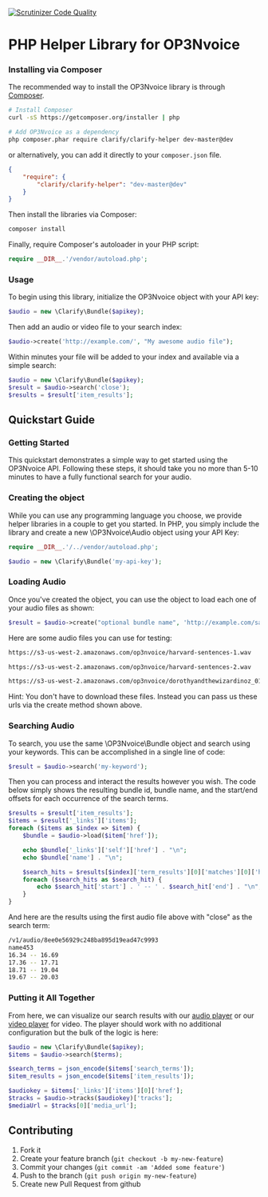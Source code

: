 [![Scrutinizer Code Quality](https://scrutinizer-ci.com/g/Clarify/clarify-php/badges/quality-score.png?b=master)](https://scrutinizer-ci.com/g/Clarify/clarify-php/?branch=master)

PHP Helper Library for OP3Nvoice
================================

### Installing via Composer

The recommended way to install the OP3Nvoice library is through [Composer](http://getcomposer.org).

```bash
# Install Composer
curl -sS https://getcomposer.org/installer | php

# Add OP3Nvoice as a dependency
php composer.phar require clarify/clarify-helper dev-master@dev
```

or alternatively, you can add it directly to your `composer.json` file.

```json
{
    "require": {
        "clarify/clarify-helper": "dev-master@dev"
    }
}
```

Then install the libraries via Composer:

```bash
composer install
```

Finally, require Composer's autoloader in your PHP script:

```php
require __DIR__.'/vendor/autoload.php';
```

### Usage

To begin using this library, initialize the OP3Nvoice object with your API key:

```php
$audio = new \Clarify\Bundle($apikey);
```

Then add an audio or video file to your search index:

```php
$audio->create('http://example.com/', "My awesome audio file");
```

Within minutes your file will be added to your index and available via a simple search:

```php
$audio = new \Clarify\Bundle($apikey);
$result = $audio->search('close');
$results = $result['item_results'];
```

## Quickstart Guide

### Getting Started

This quickstart demonstrates a simple way to get started using the OP3Nvoice API. Following these steps, it should take you no more than 5-10 minutes to have a fully functional search for your audio.

### Creating the object

While you can use any programming language you choose, we provide helper libraries in a couple to get you started. In PHP, you simply include the library and create a new \OP3Nvoice\Audio object using your API Key:

```php
require __DIR__.'/../vendor/autoload.php';

$audio = new \Clarify\Bundle('my-api-key');
```

### Loading Audio

Once you've created the object, you can use the object to load each one of your audio files as shown:

```php
$result = $audio->create("optional bundle name", 'http://example.com/sample-audio-file.wav');
```

Here are some audio files you can use for testing:

```bash
https://s3-us-west-2.amazonaws.com/op3nvoice/harvard-sentences-1.wav

https://s3-us-west-2.amazonaws.com/op3nvoice/harvard-sentences-2.wav

https://s3-us-west-2.amazonaws.com/op3nvoice/dorothyandthewizardinoz_01_baum_64kb.mp3
```

Hint: You don't have to download these files. Instead you can pass us these urls via the create method shown above.

### Searching Audio

To search, you use the same \OP3Nvoice\Bundle object and search using your keywords. This can be accomplished in a single line of code:

```php
$result = $audio->search('my-keyword');
```

Then you can process and interact the results however you wish. The code below simply shows the resulting bundle id, bundle name, and the start/end offsets for each occurrence of the search terms.

```php
$results = $result['item_results'];
$items = $result['_links']['items'];
foreach ($items as $index => $item) {
    $bundle = $audio->load($item['href']);

    echo $bundle['_links']['self']['href'] . "\n";
    echo $bundle['name'] . "\n";

    $search_hits = $results[$index]['term_results'][0]['matches'][0]['hits'];
    foreach ($search_hits as $search_hit) {
        echo $search_hit['start'] . ' -- ' . $search_hit['end'] . "\n";
    }
}
```

And here are the results using the first audio file above with "close" as the search term:

```bash
/v1/audio/8ee0e56929c248ba895d19ead47c9993
name453
16.34 -- 16.69
17.36 -- 17.71
18.71 -- 19.04
19.67 -- 20.03
```

### Putting it All Together

From here, we can visualize our search results with our [audio player](https://github.com/OP3Nvoice/op3nvoice-audio-player)
or our [video player](https://github.com/OP3Nvoice/op3nvoice-video-player) for video. The player should work with no
additional configuration but the bulk of the logic is here:

```php
$audio = new \Clarify\Bundle($apikey);
$items = $audio->search($terms);

$search_terms = json_encode($items['search_terms']);
$item_results = json_encode($items['item_results']);

$audiokey = $items['_links']['items'][0]['href'];
$tracks = $audio->tracks($audiokey)['tracks'];
$mediaUrl = $tracks[0]['media_url'];
```

## Contributing

1. Fork it
2. Create your feature branch (`git checkout -b my-new-feature`)
3. Commit your changes (`git commit -am 'Added some feature'`)
4. Push to the branch (`git push origin my-new-feature`)
5. Create new Pull Request from github
